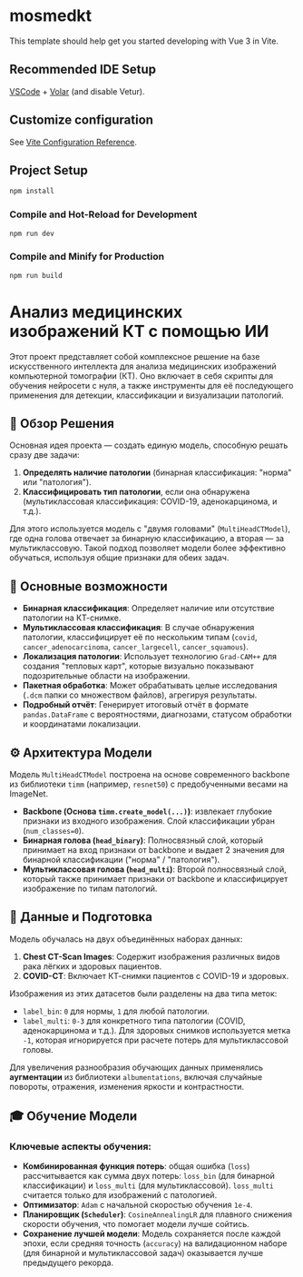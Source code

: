 # mosmedkt

This template should help get you started developing with Vue 3 in Vite.

## Recommended IDE Setup

[VSCode](https://code.visualstudio.com/) + [Volar](https://marketplace.visualstudio.com/items?itemName=Vue.volar) (and disable Vetur).

## Customize configuration

See [Vite Configuration Reference](https://vite.dev/config/).

## Project Setup

```sh
npm install
```

### Compile and Hot-Reload for Development

```sh
npm run dev
```

### Compile and Minify for Production

```sh
npm run build
```
# Анализ медицинских изображений КТ с помощью ИИ
Этот проект представляет собой комплексное решение на базе искусственного интеллекта для анализа медицинских изображений компьютерной томографии (КТ). Оно включает в себя скрипты для обучения нейросети с нуля, а также инструменты для её последующего применения для детекции, классификации и визуализации патологий.
## 📝 Обзор Решения
Основная идея проекта — создать единую модель, способную решать сразу две задачи:
1. **Определять наличие патологии** (бинарная классификация: "норма" или "патология").
2. **Классифицировать тип патологии**, если она обнаружена (мультиклассовая классификация: COVID-19, аденокарцинома, и т.д.).

Для этого используется модель с "двумя головами" (`MultiHeadCTModel`), где одна голова отвечает за бинарную классификацию, а вторая — за мультиклассовую. Такой подход позволяет модели более эффективно обучаться, используя общие признаки для обеих задач.
## 🌟 Основные возможности
- **Бинарная классификация**: Определяет наличие или отсутствие патологии на КТ-снимке.
- **Мультиклассовая классификация**: В случае обнаружения патологии, классифицирует её по нескольким типам (`covid`, `cancer_adenocarcinoma`, `cancer_largecell`, `cancer_squamous`). 
- **Локализация патологии**: Использует технологию `Grad-CAM++` для создания "тепловых карт", которые визуально показывают подозрительные области на изображении.
- **Пакетная обработка**: Может обрабатывать целые исследования (`.dcm` папки со множеством файлов), агрегируя результаты. 
- **Подробный отчёт**: Генерирует итоговый отчёт в формате `pandas.DataFrame` с вероятностями, диагнозами, статусом обработки и координатами локализации.

## ⚙️ Архитектура Модели
Модель `MultiHeadCTModel` построена на основе современного backbone из библиотеки `timm` (например, `resnet50`) с предобученными весами на ImageNet. 
- **Backbone (Основа `timm.create_model(...)`)**: извлекает глубокие признаки из входного изображения. Слой классификации убран (`num_classes=0`).
- **Бинарная голова (`head_binary`)**: Полносвязный слой, который принимает на вход признаки от backbone и выдает 2 значения для бинарной классификации ("норма" / "патология").
- **Мультиклассовая голова (`head_multi`)**: Второй полносвязный слой, который также принимает признаки от backbone и классифицирует изображение по типам патологий.

## 💾 Данные и Подготовка
Модель обучалась на двух объединённых наборах данных:
1. **Chest CT-Scan Images**: Содержит изображения различных видов рака лёгких и здоровых пациентов.
2. **COVID-CT**: Включает КТ-снимки пациентов с COVID-19 и здоровых.

Изображения из этих датасетов были разделены на два типа меток:
- `label_bin`: `0` для нормы, `1` для любой патологии.
- `label_multi`: `0-3` для конкретного типа патологии (COVID, аденокарцинома и т.д.). Для здоровых снимков используется метка `-1`, которая игнорируется при расчете потерь для мультиклассовой головы.

Для увеличения разнообразия обучающих данных применялись **аугментации** из библиотеки `albumentations`, включая случайные повороты, отражения, изменения яркости и контрастности. 
## 🎓 Обучение Модели
### Ключевые аспекты обучения:
- **Комбинированная функция потерь**: общая ошибка (`loss`) рассчитывается как сумма двух потерь: `loss_bin` (для бинарной классификации) и `loss_multi` (для мультиклассовой). `loss_multi` считается только для изображений с патологией.
- **Оптимизатор**: `Adam` с начальной скоростью обучения `1e-4`.
- **Планировщик (`Scheduler`)**: `CosineAnnealingLR` для плавного снижения скорости обучения, что помогает модели лучше сойтись.
- **Сохранение лучшей модели**: Модель сохраняется после каждой эпохи, если средняя точность (`accuracy`) на валидационном наборе (для бинарной и мультиклассовой задач) оказывается лучше предыдущего рекорда.

